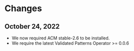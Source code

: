 # Changes

## October 24, 2022

* We now required ACM stable-2.6 to be installed.
* We require the latest Validated Patterns Operator >= 0.0.6

